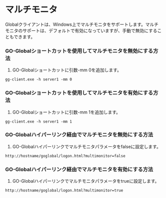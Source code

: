 # マルチモニタ

Globalクライアントは、Windows上でマルチモニタをサポートします。マルチモニタのサポートは、デフォルトで有効になっていますが、手動で無効にすることもできます。

### GO-Globalショートカットを使用してマルチモニタを無効にする方法

1. GO-Globalショートカットに引数-mm 0を追加します。

```
gg-client.exe -h server1 -mm 0
```

### GO-Globalショートカットを使用してマルチモニタを有効にする方法

1. GO-Globalショートカットに引数-mm 1を追加します。

```
gg-client.exe -h server1 -mm 1
```

### GO-Globalハイパーリンク経由でマルチモニタを無効にする方法

1. GO-Globalハイパーリンクでマルチモニタパラメータをfalseに設定します。

```
http://hostname/goglobal/logon.html?multimonitor=false
```

### GO-Globalハイパーリンク経由でマルチモニタを有効にする方法

1. GO-Globalハイパーリンクでマルチモニタパラメータをtrueに設定します。

```
http://hostname/goglobal/logon.html?multimonitor=true
```